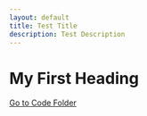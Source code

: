 ```yaml
---
layout: default
title: Test Title
description: Test Description
---
```


# My First Heading

[Go to Code Folder](/code/index.md)
